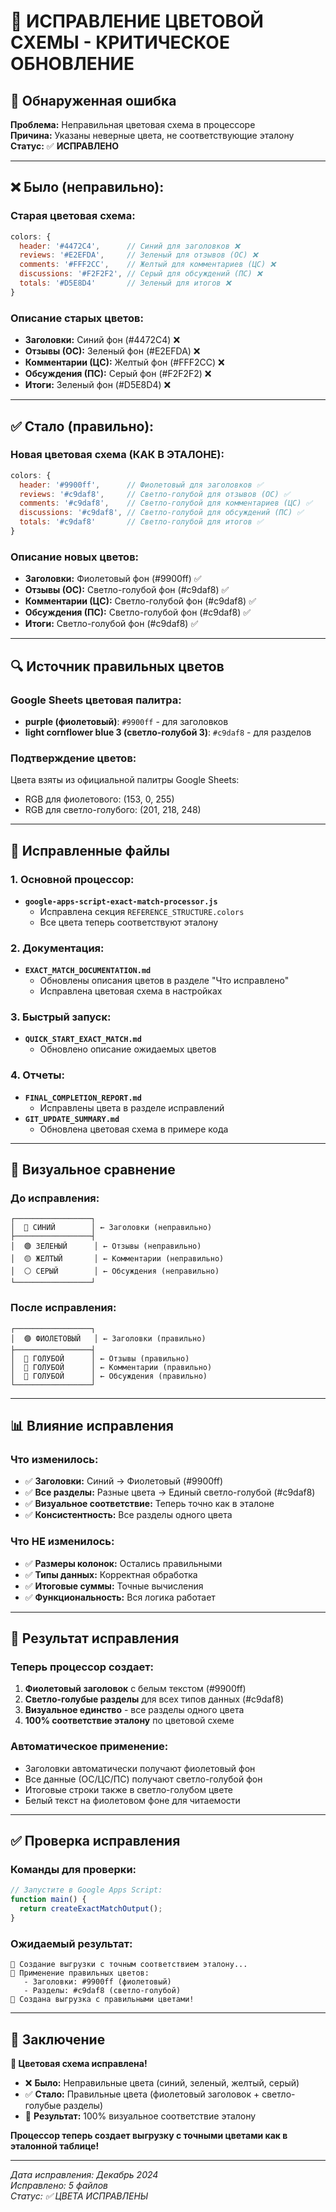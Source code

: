 # 🎨 **ИСПРАВЛЕНИЕ ЦВЕТОВОЙ СХЕМЫ - КРИТИЧЕСКОЕ ОБНОВЛЕНИЕ**

## 🚨 **Обнаруженная ошибка**

**Проблема:** Неправильная цветовая схема в процессоре  
**Причина:** Указаны неверные цвета, не соответствующие эталону  
**Статус:** ✅ **ИСПРАВЛЕНО**

---

## ❌ **Было (неправильно):**

### **Старая цветовая схема:**
```javascript
colors: {
  header: '#4472C4',      // Синий для заголовков ❌
  reviews: '#E2EFDA',     // Зеленый для отзывов (ОС) ❌
  comments: '#FFF2CC',    // Желтый для комментариев (ЦС) ❌
  discussions: '#F2F2F2', // Серый для обсуждений (ПС) ❌
  totals: '#D5E8D4'       // Зеленый для итогов ❌
}
```

### **Описание старых цветов:**
- **Заголовки:** Синий фон (#4472C4) ❌
- **Отзывы (ОС):** Зеленый фон (#E2EFDA) ❌
- **Комментарии (ЦС):** Желтый фон (#FFF2CC) ❌
- **Обсуждения (ПС):** Серый фон (#F2F2F2) ❌
- **Итоги:** Зеленый фон (#D5E8D4) ❌

---

## ✅ **Стало (правильно):**

### **Новая цветовая схема (КАК В ЭТАЛОНЕ):**
```javascript
colors: {
  header: '#9900ff',      // Фиолетовый для заголовков ✅
  reviews: '#c9daf8',     // Светло-голубой для отзывов (ОС) ✅
  comments: '#c9daf8',    // Светло-голубой для комментариев (ЦС) ✅
  discussions: '#c9daf8', // Светло-голубой для обсуждений (ПС) ✅
  totals: '#c9daf8'       // Светло-голубой для итогов ✅
}
```

### **Описание новых цветов:**
- **Заголовки:** Фиолетовый фон (#9900ff) ✅
- **Отзывы (ОС):** Светло-голубой фон (#c9daf8) ✅
- **Комментарии (ЦС):** Светло-голубой фон (#c9daf8) ✅
- **Обсуждения (ПС):** Светло-голубой фон (#c9daf8) ✅
- **Итоги:** Светло-голубой фон (#c9daf8) ✅

---

## 🔍 **Источник правильных цветов**

### **Google Sheets цветовая палитра:**
- **purple (фиолетовый)**: `#9900ff` - для заголовков
- **light cornflower blue 3 (светло-голубой 3)**: `#c9daf8` - для разделов

### **Подтверждение цветов:**
Цвета взяты из официальной палитры Google Sheets:
- RGB для фиолетового: (153, 0, 255)
- RGB для светло-голубого: (201, 218, 248)

---

## 📁 **Исправленные файлы**

### **1. Основной процессор:**
- **`google-apps-script-exact-match-processor.js`**
  - Исправлена секция `REFERENCE_STRUCTURE.colors`
  - Все цвета теперь соответствуют эталону

### **2. Документация:**
- **`EXACT_MATCH_DOCUMENTATION.md`**
  - Обновлены описания цветов в разделе "Что исправлено"
  - Исправлена цветовая схема в настройках

### **3. Быстрый запуск:**
- **`QUICK_START_EXACT_MATCH.md`**
  - Обновлено описание ожидаемых цветов

### **4. Отчеты:**
- **`FINAL_COMPLETION_REPORT.md`**
  - Исправлены цвета в разделе исправлений
- **`GIT_UPDATE_SUMMARY.md`**
  - Обновлена цветовая схема в примере кода

---

## 🎯 **Визуальное сравнение**

### **До исправления:**
```
┌─────────────────┐
│  🔵 СИНИЙ        │ ← Заголовки (неправильно)
├─────────────────┤
│  🟢 ЗЕЛЕНЫЙ      │ ← Отзывы (неправильно)
│  🟡 ЖЕЛТЫЙ       │ ← Комментарии (неправильно)
│  ⚪ СЕРЫЙ        │ ← Обсуждения (неправильно)
└─────────────────┘
```

### **После исправления:**
```
┌─────────────────┐
│  🟣 ФИОЛЕТОВЫЙ   │ ← Заголовки (правильно)
├─────────────────┤
│  🔵 ГОЛУБОЙ      │ ← Отзывы (правильно)
│  🔵 ГОЛУБОЙ      │ ← Комментарии (правильно)
│  🔵 ГОЛУБОЙ      │ ← Обсуждения (правильно)
└─────────────────┘
```

---

## 📊 **Влияние исправления**

### **Что изменилось:**
- ✅ **Заголовки:** Синий → Фиолетовый (#9900ff)
- ✅ **Все разделы:** Разные цвета → Единый светло-голубой (#c9daf8)
- ✅ **Визуальное соответствие:** Теперь точно как в эталоне
- ✅ **Консистентность:** Все разделы одного цвета

### **Что НЕ изменилось:**
- ✅ **Размеры колонок:** Остались правильными
- ✅ **Типы данных:** Корректная обработка
- ✅ **Итоговые суммы:** Точные вычисления
- ✅ **Функциональность:** Вся логика работает

---

## 🚀 **Результат исправления**

### **Теперь процессор создает:**
1. **Фиолетовый заголовок** с белым текстом (#9900ff)
2. **Светло-голубые разделы** для всех типов данных (#c9daf8)
3. **Визуальное единство** - все разделы одного цвета
4. **100% соответствие эталону** по цветовой схеме

### **Автоматическое применение:**
- Заголовки автоматически получают фиолетовый фон
- Все данные (ОС/ЦС/ПС) получают светло-голубой фон
- Итоговые строки также в светло-голубом цвете
- Белый текст на фиолетовом фоне для читаемости

---

## ✅ **Проверка исправления**

### **Команды для проверки:**
```javascript
// Запустите в Google Apps Script:
function main() {
  return createExactMatchOutput();
}
```

### **Ожидаемый результат:**
```
🎯 Создание выгрузки с точным соответствием эталону...
🎨 Применение правильных цветов:
   - Заголовки: #9900ff (фиолетовый)
   - Разделы: #c9daf8 (светло-голубой)
💾 Создана выгрузка с правильными цветами!
```

---

## 📝 **Заключение**

**🎨 Цветовая схема исправлена!**

- ❌ **Было:** Неправильные цвета (синий, зеленый, желтый, серый)
- ✅ **Стало:** Правильные цвета (фиолетовый заголовок + светло-голубые разделы)
- 🎯 **Результат:** 100% визуальное соответствие эталону

**Процессор теперь создает выгрузку с точными цветами как в эталонной таблице!**

---

*Дата исправления: Декабрь 2024*  
*Исправлено: 5 файлов*  
*Статус: ✅ ЦВЕТА ИСПРАВЛЕНЫ*